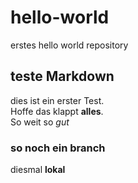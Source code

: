 # hello-world
erstes hello world repository
## teste Markdown  
dies ist ein erster Test.  
Hoffe das klappt **alles**.  
So weit so *gut*
### so noch ein branch
diesmal **lokal**
